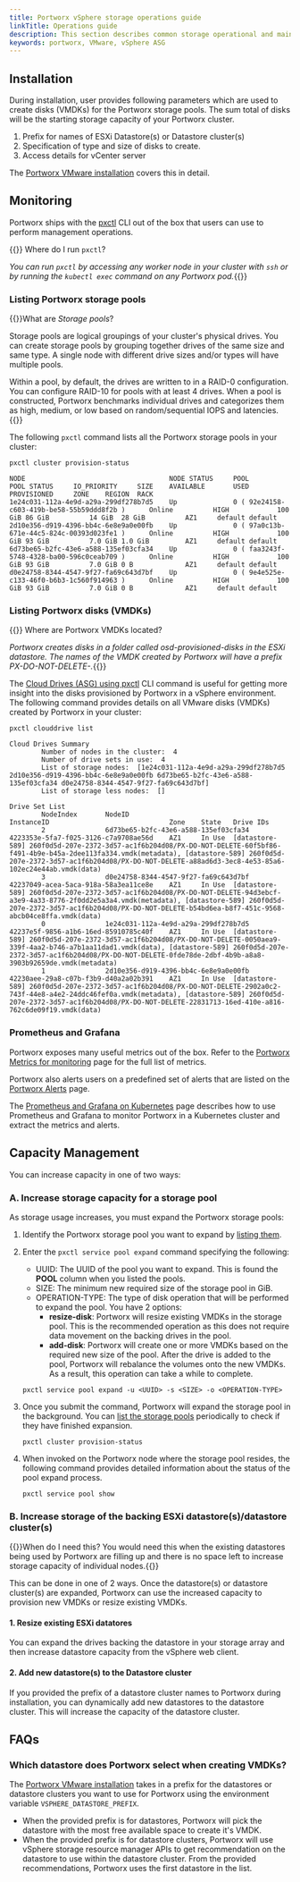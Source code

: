 ```yaml
---
title: Portworx vSphere storage operations guide
linkTitle: Operations guide
description: This section describes common storage operational and maintenance procedures when using Portworx in a vSphere environment
keywords: portworx, VMware, vSphere ASG
---
```


## Installation

During installation, user provides following parameters which are used to create disks (VMDKs) for the Portworx storage pools. The sum total of disks will be the starting storage capacity of your Portworx cluster.

1. Prefix for names of ESXi Datastore(s) or Datastore cluster(s)
2. Specification of type and size of disks to create.
3. Access details for vCenter server

The [Portworx VMware installation](/cloud-references/auto-disk-provisioning/vsphere/#installation) covers this in detail.

## Monitoring

Portworx ships with the [pxctl](/reference/cli/) CLI out of the box that users can use to perform management operations.

{{<info>}} Where do I run `pxctl`?

_You can run `pxctl` by accessing any worker node in your cluster with `ssh` or by running the `kubectl exec` command on any Portworx pod._{{</info>}}

### Listing Portworx storage pools

{{<info>}}What are *Storage pools*?

Storage pools are logical groupings of your cluster's physical drives. You can create storage pools by grouping together drives of the same size and same type. A single node with different drive sizes and/or types will have multiple pools.

Within a pool, by default, the drives are written to in a RAID-0 configuration. You can configure RAID-10 for pools with at least 4 drives. When a pool is constructed, Portworx benchmarks individual drives and categorizes them as high, medium, or low based on random/sequential IOPS and latencies.
{{</info>}}

The following `pxctl` command lists all the Portworx storage pools in your cluster:

```text
pxctl cluster provision-status
```
```output
NODE                                    NODE STATUS     POOL                                            POOL STATUS     IO_PRIORITY     SIZE    AVAILABLE       USED    PROVISIONED     ZONE    REGION  RACK
1e24c031-112a-4e9d-a29a-299df278b7d5    Up              0 ( 92e24158-c603-419b-be58-55b59ddd8f2b )      Online          HIGH            100 GiB 86 GiB          14 GiB  28 GiB          AZ1     default default
2d10e356-d919-4396-bb4c-6e8e9a0e00fb    Up              0 ( 97a0c13b-671e-44c5-824c-00393d023fe1 )      Online          HIGH            100 GiB 93 GiB          7.0 GiB 1.0 GiB         AZ1     default default
6d73be65-b2fc-43e6-a588-135ef03cfa34    Up              0 ( faa3243f-5748-4328-ba00-596c0ceab709 )      Online          HIGH            100 GiB 93 GiB          7.0 GiB 0 B             AZ1     default default
d0e24758-8344-4547-9f27-fa69c643d7bf    Up              0 ( 9e4e525e-c133-46f0-b6b3-1c560f914963 )      Online          HIGH            100 GiB 93 GiB          7.0 GiB 0 B             AZ1     default default
```

### Listing Portworx disks (VMDKs)

{{<info>}} Where are Portworx VMDKs located?

_Portworx creates disks in a folder called *osd-provisioned-disks* in the ESXi datastore. The names of the VMDK created by Portworx will have a prefix *PX-DO-NOT-DELETE-*._{{</info>}}

The [Cloud Drives (ASG) using pxctl](/reference/cli/cloud-drives-asg/) CLI command is useful for getting more insight into the disks provisioned by Portworx in a vSphere environment. The following command provides details on all VMware disks (VMDKs) created by Portworx in your cluster:

```text
pxctl clouddrive list
```
```output
Cloud Drives Summary
        Number of nodes in the cluster:  4
        Number of drive sets in use:  4
        List of storage nodes:  [1e24c031-112a-4e9d-a29a-299df278b7d5 2d10e356-d919-4396-bb4c-6e8e9a0e00fb 6d73be65-b2fc-43e6-a588-135ef03cfa34 d0e24758-8344-4547-9f27-fa69c643d7bf]
        List of storage less nodes:  []

Drive Set List
        NodeIndex       NodeID                                  InstanceID                              Zone    State   Drive IDs
        2               6d73be65-b2fc-43e6-a588-135ef03cfa34    4223353e-5fa7-f025-3126-c7a9708ae56d    AZ1     In Use  [datastore-589] 260f0d5d-207e-2372-3d57-ac1f6b204d08/PX-DO-NOT-DELETE-60f5bf86-f491-4b9e-b45a-2dee113fa334.vmdk(metadata), [datastore-589] 260f0d5d-207e-2372-3d57-ac1f6b204d08/PX-DO-NOT-DELETE-a88ad6d3-3ec8-4e53-85a6-102ec24e44ab.vmdk(data)
        3               d0e24758-8344-4547-9f27-fa69c643d7bf    42237049-acea-5aca-918a-58a3ea11ce8e    AZ1     In Use  [datastore-589] 260f0d5d-207e-2372-3d57-ac1f6b204d08/PX-DO-NOT-DELETE-94d3ebcf-a3e9-4a33-8776-2f0dd2e5a3a4.vmdk(metadata), [datastore-589] 260f0d5d-207e-2372-3d57-ac1f6b204d08/PX-DO-NOT-DELETE-b54bd6ea-b8f7-451c-9568-abcb04ce8ffa.vmdk(data)
        0               1e24c031-112a-4e9d-a29a-299df278b7d5    42237e5f-9856-a1b6-16ed-85910785c40f    AZ1     In Use  [datastore-589] 260f0d5d-207e-2372-3d57-ac1f6b204d08/PX-DO-NOT-DELETE-0050aea9-339f-4aa2-b746-a7b1aa11dad1.vmdk(data), [datastore-589] 260f0d5d-207e-2372-3d57-ac1f6b204d08/PX-DO-NOT-DELETE-0fde78de-2dbf-4b9b-a8a8-3903b92659de.vmdk(metadata)
        1               2d10e356-d919-4396-bb4c-6e8e9a0e00fb    42230aee-29a8-c07b-f3b9-d40a2a02b391    AZ1     In Use  [datastore-589] 260f0d5d-207e-2372-3d57-ac1f6b204d08/PX-DO-NOT-DELETE-2902a0c2-743f-44e8-a4e2-24ddc46fef0a.vmdk(metadata), [datastore-589] 260f0d5d-207e-2372-3d57-ac1f6b204d08/PX-DO-NOT-DELETE-22831713-16ed-410e-a816-762c6de09f19.vmdk(data)
```

### Prometheus and Grafana

Portworx exposes many useful metrics out of the box. Refer to the [Portworx Metrics for monitoring](/reference/metrics/) page for the full list of metrics.

Portworx also alerts users on a predefined set of alerts that are listed on the [Portworx Alerts](/install-with-other/operate-and-maintain/monitoring/portworx-alerts/) page.

The [Prometheus and Grafana on Kubernetes](/portworx-install-with-kubernetes/operate-and-maintain-on-kubernetes/monitoring/monitoring-px-prometheusandgrafana.1/) page describes how to use Prometheus and Grafana to monitor Portworx in a Kubernetes cluster and extract the metrics and alerts.

## Capacity Management

You can increase capacity in one of two ways:

### A. Increase storage capacity for a storage pool

As storage usage increases, you must expand the Portworx storage pools:

1. Identify the Portworx storage pool you want to expand by [listing them](#listing-portworx-storage-pools).
2. Enter the `pxctl service pool expand` command specifying the following:

     * UUID: The UUID of the pool you want to expand. This is found the **POOL** column when you listed the pools.
     * SIZE: The minimum new required size of the storage pool in GiB.
     * OPERATION-TYPE: The type of disk operation that will be performed to expand the pool. You have 2 options:
         * **resize-disk**: Portworx will resize existing VMDKs in the storage pool. This is the recommended operation as this does not require data movement on the backing drives in the pool.
         * **add-disk**: Portworx will create one or more VMDKs based on the required new size of the pool. After the drive is added to the pool, Portworx will rebalance the volumes onto the new VMDKs. As a result, this operation can take a while to complete.

    ```text
    pxctl service pool expand -u <UUID> -s <SIZE> -o <OPERATION-TYPE>
    ```


3. Once you submit the command, Portworx will expand the storage pool in the background. You can [list the storage pools](#listing-portworx-storage-pools) periodically to check if they have finished expansion.
    ```text
    pxctl cluster provision-status
    ```
4. When invoked on the Portworx node where the storage pool resides, the following command  provides detailed information about the status of the pool expand process.
    ```text
    pxctl service pool show
    ```

### B. Increase storage of the backing ESXi datastore(s)/datastore cluster(s)

{{<info>}}When do I need this? You would need this when the existing datastores being used by Portworx are filling up and there is no space left to increase storage capacity of individual nodes.{{</info>}}

This can be done in one of 2 ways. Once the datastore(s) or datastore cluster(s) are expanded, Portworx can use the increased capacity to provision new VMDKs or resize existing VMDKs.

#### 1. Resize existing ESXi datatores

You can expand the drives backing the datastore in your storage array and then increase datastore capacity from the vSphere web client.

#### 2. Add new datastore(s) to the Datastore cluster

If you provided the prefix of a datastore cluster names to Portworx during installation, you can dynamically add new datastores to the datastore cluster. This will increase the capacity of the datastore cluster.

## FAQs

### Which datastore does Portworx select when creating VMDKs?

The [Portworx VMware installation](/cloud-references/auto-disk-provisioning/vsphere/#installation) takes in a prefix for the datastores or datastore clusters you want to use for Portworx using the environment variable `VSPHERE_DATASTORE_PREFIX`.

* When the provided prefix is for datastores, Portworx will pick the datastore with the most free available space to create it's VMDK.
* When the provided prefix is for datastore clusters, Portworx will use vSphere storage resource manager APIs to get recommendation on the datastore to use within the datastore cluster. From the provided recommendations, Portworx uses the first datastore in the list.
